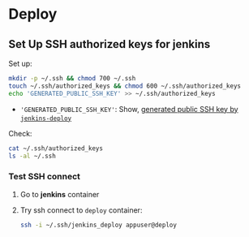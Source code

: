 # Deploy

## Set Up SSH authorized keys for jenkins

Set up:

```bash
mkdir -p ~/.ssh && chmod 700 ~/.ssh
touch ~/.ssh/authorized_keys && chmod 600 ~/.ssh/authorized_keys
echo 'GENERATED_PUBLIC_SSH_KEY' >> ~/.ssh/authorized_keys
```

- `'GENERATED_PUBLIC_SSH_KEY'`: Show, [generated public SSH key by `jenkins-deploy`](./jenkins.md#)

Check:

```bash
cat ~/.ssh/authorized_keys
ls -al ~/.ssh
```

### Test SSH connect

1. Go to **jenkins** container

2. Try ssh connect to `deploy` container:

   ```bash
   ssh -i ~/.ssh/jenkins_deploy appuser@deploy
   ```
